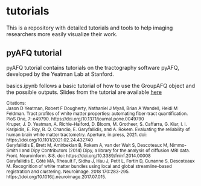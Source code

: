 # tutorials
This is a repository with detailed tutorials and tools to help imaging researchers more easily visualize their work.

## pyAFQ tutorial
pyAFQ tutorial contains tutorials on the tractography software pyAFQ, developed by the Yeatman Lab at Stanford.

basics.ipynb follows a basic tutorial of how to use the GroupAFQ object and the possible outputs. Slides from the tutorial are available [here](https://docs.google.com/presentation/d/1r9jV7x0wujQu4J35Ql0HBJ33pycORygph4EoxFgFQis/edit?usp=sharing)

<sub> 
Citations: <br />
Jason D Yeatman, Robert F Dougherty, Nathaniel J Myall, Brian A Wandell, Heidi M Feldman. Tract profiles of white matter properties: automating fiber-tract quantification. PloS One, 7: e49790. https://doi.org/10.1371/journal.pone.0049790 <br /> Kruper, J. D. Yeatman, A. Richie-Halford, D. Bloom, M. Grotheer, S. Caffarra, G. Kiar, I. I. Karipidis, E. Roy, B. Q. Chandio, E. Garyfallidis, and A. Rokem. Evaluating the reliability of human brain white matter tractometry. Aperture, in press, 2021. doi: https://doi.org/10.1101/2021.02.24.432740 <br /> Garyfallidis E, Brett M, Amirbekian B, Rokem A, van der Walt S, Descoteaux M, Nimmo-Smith I and Dipy Contributors (2014) Dipy, a library for the analysis of diffusion MRI data. Front. Neuroinform. 8:8. doi: https://doi.org/10.3389/fninf.2014.00008 <br /> Garyfallidis E, Côté MA, Rheault F, Sidhu J, Hau J, Petit L, Fortin D, Cunanne S, Descoteaux M. Recognition of white matter bundles using local and global streamline-based registration and clustering. Neuroimage. 2018 170:283-295. https://doi.org/10.1016/j.neuroimage.2017.07.015. <br />

</sub> 